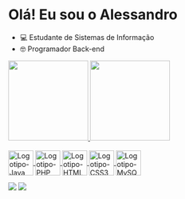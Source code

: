 # Olá! Eu sou o Alessandro

- 💻 Estudante de Sistemas de Informação
- 🤓 Programador Back-end

<a href="#">
<div>
  <img height="160em" src="https://github-readme-stats.vercel.app/api?username=aleanjos&show_icons=true&include_all_commits=true&count_private=true">
  <img height="160em" src="https://github-readme-stats.vercel.app/api/top-langs/?username=aleanjos&layout=compact&langs_count=7">
</div>

<div style="display: inline_block"><br>
  <img align="center" alt="Logotipo-Java" height="50" width="50" src="https://cdn.jsdelivr.net/gh/devicons/devicon/icons/java/java-original-wordmark.svg">
  <img align="center" alt="Logotipo-PHP" height="50" width="50" src="https://cdn.jsdelivr.net/gh/devicons/devicon/icons/php/php-original.svg">
  <img align="center" alt="Logotipo-HTML5" height="50" width="50" src="https://cdn.jsdelivr.net/gh/devicons/devicon/icons/html5/html5-original-wordmark.svg">
  <img align="center" alt="Logotipo-CSS3" height="50" width="50" src="https://cdn.jsdelivr.net/gh/devicons/devicon/icons/css3/css3-original-wordmark.svg">
  <img align="center" alt="Logotipo-MySQL" height="50" width="50" src="https://cdn.jsdelivr.net/gh/devicons/devicon/icons/mysql/mysql-original-wordmark.svg">
</div>
</a>
  
>

<div style="display: inline_block"> 
  <a href = "mailto:aleanjos.dev@gmail.com"><img src="https://img.shields.io/badge/-Gmail-%23333?style=for-the-badge&logo=gmail&logoColor=white" target="_blank"></a>
  <a href="https://www.linkedin.com/in/alessandroanjos" target="_blank"><img src="https://img.shields.io/badge/-LinkedIn-%230077B5?style=for-the-badge&logo=linkedin&logoColor=white"></a> 
</div>

